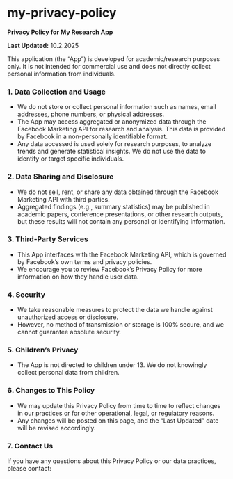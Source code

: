 # my-privacy-policy
**Privacy Policy for My Research App**

**Last Updated:** 10.2.2025

This application (the “App”) is developed for academic/research purposes only. It is not intended for commercial use and does not directly collect personal information from individuals.

### 1. Data Collection and Usage
- We do not store or collect personal information such as names, email addresses, phone numbers, or physical addresses.
- The App may access aggregated or anonymized data through the Facebook Marketing API for research and analysis. This data is provided by Facebook in a non-personally identifiable format.
- Any data accessed is used solely for research purposes, to analyze trends and generate statistical insights. We do not use the data to identify or target specific individuals.

### 2. Data Sharing and Disclosure
- We do not sell, rent, or share any data obtained through the Facebook Marketing API with third parties.
- Aggregated findings (e.g., summary statistics) may be published in academic papers, conference presentations, or other research outputs, but these results will not contain any personal or identifying information.

### 3. Third-Party Services
- This App interfaces with the Facebook Marketing API, which is governed by Facebook’s own terms and privacy policies.
- We encourage you to review Facebook’s Privacy Policy for more information on how they handle user data.

### 4. Security
- We take reasonable measures to protect the data we handle against unauthorized access or disclosure. 
- However, no method of transmission or storage is 100% secure, and we cannot guarantee absolute security.

### 5. Children’s Privacy
- The App is not directed to children under 13. We do not knowingly collect personal data from children.

### 6. Changes to This Policy
- We may update this Privacy Policy from time to time to reflect changes in our practices or for other operational, legal, or regulatory reasons.
- Any changes will be posted on this page, and the “Last Updated” date will be revised accordingly.

### 7. Contact Us
If you have any questions about this Privacy Policy or our data practices, please contact:


